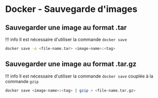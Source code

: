 # Docker - Sauvegarde d'images

## Sauvegarder une image au format .tar
!!! info
    Il est nécessaire d'utiliser la commande `docker save`

```bash title="docker_save_tar" linenums="1"
docker save -o <file-name.tar> <image-name>:<tag>
```

## Sauvegarder une image au format .tar.gz
!!! info
    Il est nécessaire d'utiliser la commande `docker save` couplée à la commande `gzip`

```bash title="docker_save_tgz" linenums="1"
docker save <image-name>:<tag> | gzip > <file-name.tar.gz>
```
